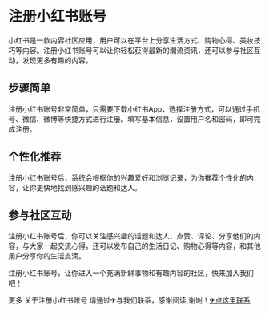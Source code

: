 # 注册小红书账号

小红书是一款内容社区应用，用户可以在平台上分享生活方式、购物心得、美妆技巧等内容。注册小红书账号可以让你轻松获得最新的潮流资讯，还可以参与社区互动，发现更多有趣的内容。

## 步骤简单

注册小红书账号非常简单，只需要下载小红书App，选择注册方式，可以通过手机号、微信、微博等快捷方式进行注册。填写基本信息，设置用户名和密码，即可完成注册。

## 个性化推荐

注册小红书账号后，系统会根据你的兴趣爱好和浏览记录，为你推荐个性化的内容，让你更快地找到感兴趣的话题和达人。

## 参与社区互动

注册小红书账号后，你可以关注感兴趣的话题和达人，点赞、评论、分享他们的内容，与大家一起交流心得，还可以发布自己的生活日记、购物心得等内容，和其他用户分享你的生活点滴。

注册小红书账号，让你进入一个充满新鲜事物和有趣内容的社区，快来加入我们吧！

更多 关于注册小红书账号 请通过✈与我们联系，感谢阅读,谢谢！[✈点这里联系](https://acc.k02.cc)